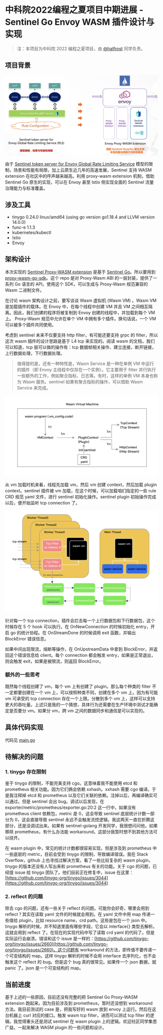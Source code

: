 # 中科院2022编程之夏项目中期进展 - Sentinel Go Envoy WASM 插件设计与实现

> 注：本项目为中科院 2022 编程之夏项目，由 [@halfrost](https://github.com/halfrost) 同学负责。

## 项目背景

![](./img/sentinel-wasm-plugin-bg.png)

由于 [Sentinel token server for Envoy Global Rate Limiting Service](https://github.com/alibaba/Sentinel/tree/master/sentinel-cluster/sentinel-cluster-server-envoy-rls) 模型的限制，场景和性能有局限，加上云原生近几年的高速发展，Sentinel 支持 WASM extension 在社区中的呼声越来越高。利用 proxy-wasm extension 机制，借助 Sentinel Go 原生的实现，可以在 Envoy 甚至 Istio 侧实现全面的 Sentinel 流量治理能力与标准覆盖。

## 涉及工具

- tinygo 0.24.0 linux/amd64 (using go version go1.18.4 and LLVM version 14.0.0)
- func-e 1.1.3
- kubernetes/kubectl
- Istio
- Envoy

## 架构设计

本次实现的 [Sentinel Proxy-WASM extension](https://github.com/sentinel-group/sentinel-go-proxy-wasm-extension) 是基于 [Sentinel Go](https://github.com/alibaba/sentinel-golang)。所以要用到 [proxy-wasm-go-sdk](https://github.com/tetratelabs/proxy-wasm-go-sdk)。这个 repo 是对 Proxy-Wasm ABI 的一层封装，提供了一系列 Go 语言的 API。使用这个 SDK，可以生成与 Proxy-Wasm 规范兼容的 Wasm 二进制文件。

在讨论 wasm 架构设计之前，要写谈谈 Wasm 虚拟机 (Wasm VM) 。Wasm VM 是加载插件的载体。在 Envoy 中，在每个线程中创建 VM 并且 VM 之间相互隔离。因此，我们创建的程序将被复制到 Envoy 创建的线程中，并加载到每个 VM 上。 Proxy-Wasm 规范中允许在单个 VM 中拥有多个插件。换句话说，一个 VM 可以被多个插件共同使用。

考虑到 sentinel 未来不仅要支持 http filter，有可能还要支持 grpc 的 filter，所以这次 wasm 插件的设计思路是基于 L4 tcp 来实现的。阅读 wasm 的文档，我们可以知道，tcp 层可以做的操作有：tcp 数据帧相关操作、建立连接，断开链接，上行数据处理，下行数据处理。

> 值得提的是，还有一种特性是，Wasm Service 是一种在单例 VM 中运行的插件（即 Envoy 主线程中仅存在一个实例）。它主要用于 filter 并行执行一些额外的工作，例如聚合指标、日志等。有时，这样的单例 VM 本身也称为 Wasm 服务。sentinel 如果有聚合指标的操作，可以借助 Wasm Service 来完成。

![](./img/wasm_vm.png)

从 vm 加载时机来看，线程先加载 vm，然后 vm 创建 context，然后加载 plugin context。sentinel 插件被 vm 加载，在这个时候，可以加载咱们指定的一些 rule CRD 规范 yaml 文件，进行 sentinel 初始化操作。sentinel plugin 初始操作完成以后，便开始监听 tcp connection 了。

![](./img/sentinel-wasm-plugin-workflow.png)

针对每一个 tcp connection，插件会拦击每一个上行数据包和下行数据包，这个时候存在 5 个 hook 可以执行。在 OnNewConnection 的时候初始化 entry，开启 go 的统计协程。在 OnStreamDone 的时候调用 exit 函数，并输出 BlockError 错误信息。

如果中间出现限流，熔断等操作，在 OnUpstreamData 中拿到 BlockError，并返回这个错误信息给 client。每个 connection 都会触发 entry，如果是正常退出，则会触发 exit，如果是被限流，则返回 BlockError。

### 额外的一些思考

既然每个线程创建了 vm，每个 vm 上有创建了 plugin。那么每个种类的 filter 不一定都要创建在一个 vm 上，可以按照种类不同，创建在多个 vm 上。因为有可能 vm 可承受的 tcp connection 存在一个上限。分散到多个 vm 上，这样可以支持更大的吞吐量。上述只是我的一个猜想，具体行为还需要在生产环境中测试才能确定是否要分 vm。如果分 vm，跨 vm 之间的数据同步和通信是可以实现的。

## 具体代码实现

代码见 [main.go](https://github.com/halfrost/sentinel-go-envoy-proxy-wasm/blob/sentinel-go/main.go)

## 待解决的问题

### 1. tinygo 存在限制

鉴于 tinygo 的限制，不能完美支持 cgo。这意味着我不能使用 etcd 和 prometheus 相关功能。因为它们俩会依赖 xxhash。xxhash 需要 cgo 编译。于是我注释掉 etcd 和 prometheus 以及它们关联的依赖。注掉以后，再编译确实可以通过。但是 sentinel 会出 bug。调试以后发现，在 exporter/metric/prometheus/exporter.go:20:2 这一行中，如果没有 prometheus client 依赖包，metric 是 0，这会导致 sentinel 底层统计计数一部分为 0，这会直接导致 sentinel 永远不会触发流控逻辑。我这两天一直在折腾这部分，还是没调试出来。如果有 sentinel-golang 开发同学，我很想问问他，如果移除 prometheus，有什么办法能 workaround。这部分我暂时想不到其他方法可以绕开。

在 wasm plugin 中，常见的统计计数都很容易实现，但是涉及到 prometheus 中一些底层的 metric，目前会受到 tinygo 的限制，导致编译错误。我在 Stack Overflow，github 上也寻找过解决方案，看了一些比较复杂的 wasm plugin，tinygo 的版本还没有人写出来和 prometheus 有关的功能。关于 cgo 的问题，已经提 issue 给 tinygo 团队了。他们目前正在修复中，issue 在这里：[https://github.com/tinygo-org/tinygo/issues/3044](https://github.com/tinygo-org/tinygo/issues/3044)

### 2. reflect 的问题

除去 cgo 的问题，还有一些关于 reflect 的问题。可能你会好奇，哪里会用到 reflect？其实在读取 yaml 文件的时候就会用到。在 yaml 文件中用 map 传递一些值给 plugin，比如 resource name，crd path。这些是包在一个 json 中。tinygo 解析的时候，并不知道里面有哪些字段，它会以 interface{} 类型去解析。这就会用到 reflect 了。在现在的实现代码中写了读取 crd yaml 的代码了。但是实际运行会崩溃。错误和这个 issue 是一样的：[https://github.com/tinygo-org/tinygo/issues/2660](https://github.com/tinygo-org/tinygo/issues/2660)。这个问题有 workaround 的方法，即传值不要传递一个可变结构的 map。这样 tinygo 解析的时候不会用 interface 去序列化，也不会触发这个 reflect 的 bug。但是这个 bug 真的很常见。如果传一个 json 数据，就 panic 了。json 是一个可变结构的 map。

## 当前进度

基于上述的一些原因，目前还没有完整的把 Sentinel Go Proxy-WASM extension 跑起来。因为目前涉及到 prometheus，暂时还没想到 workaround 方法。我目前测试的 case 是，把我写好的 wasm 放到 envoy 上运行。然后在这台机器上 curl 对应的接口。触发 wasm tcp filter，进而可以测试 tcp filter 的逻辑。我觉得重头还是测试 sentinel 在 wasm plugin 上的逻辑。欢迎社区同学集思广益，一起来解决 WASM plugin 的一些问题和设计。

